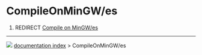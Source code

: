 # CompileOnMinGW/es
1.  REDIRECT [Compile on MinGW/es](Compile_on_MinGW/es.md)



---
![](images/Right_arrow.png) [documentation index](../README.md) > CompileOnMinGW/es
